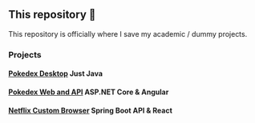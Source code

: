 
## This repository 📌

This repository is officially where I save my academic / dummy projects.

### Projects
#### [Pokedex Desktop](https://github.com/Zackysh/programming/tree/main/practices/completed/full-projects/PokedexDesktop) Just Java
#### [Pokedex Web and API](https://github.com/Zackysh/programming/tree/main/practices/completed/full-projects/PokedexWebApi) ASP.NET Core & Angular
#### [Netflix Custom Browser](https://github.com/Zackysh/programming/tree/main/practices/completed/full-projects/FavShows) Spring Boot API & React
